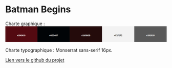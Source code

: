 # Batman Begins

Charte graphique : ![Charte graphique](./asset/batmanBegins.png)

Charte typographique : 
Monserrat sans-serif 16px.

[Lien vers le github du projet](https://bastienu.github.io/batmanBegins/)